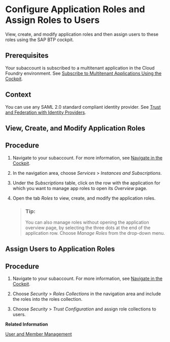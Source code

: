 <!-- loio56a71531fc154717bf221f9e293ba215 -->

# Configure Application Roles and Assign Roles to Users

View, create, and modify application roles and then assign users to these roles using the SAP BTP cockpit.



<a name="loio56a71531fc154717bf221f9e293ba215__prereq_mnq_jdl_3cb"/>

## Prerequisites

Your subaccount is subscribed to a multitenant application in the Cloud Foundry environment. See [Subscribe to Multitenant Applications Using the Cockpit](subscribe-to-multitenant-applications-using-the-cockpit-7a3e396.md).



<a name="loio56a71531fc154717bf221f9e293ba215__context_pff_3xn_s2b"/>

## Context

You can use any SAML 2.0 standard compliant identity provider. See [Trust and Federation with Identity Providers](trust-and-federation-with-identity-providers-cb1bc8f.md).

 <a name="task_fqg_rdl_3cb"/>

<!-- task\_fqg\_rdl\_3cb -->

## View, Create, and Modify Application Roles



<a name="task_fqg_rdl_3cb__steps_abj_tdl_3cb"/>

## Procedure

1.  Navigate to your subaccount. For more information, see [Navigate in the Cockpit](navigate-in-the-cockpit-0874895.md).

2.  In the navigation area, choose *Services* \> *Instances and Subscriptions*.

3.  Under the *Subscriptions* table, click on the row with the application for which you want to manage app roles to open its *Overview* page.

4.  Open the tab *Roles* to view, create, and modify the application roles.

    > ### Tip:  
    > You can also manage roles without opening the application overview page, by selecting the three dots at the end of the application row. Choose *Manage Roles* from the drop-down menu.


 <a name="task_vvv_12l_3cb"/>

<!-- task\_vvv\_12l\_3cb -->

## Assign Users to Application Roles



<a name="task_vvv_12l_3cb__steps_oyn_c2l_3cb"/>

## Procedure

1.  Navigate to your subaccount. For more information, see [Navigate in the Cockpit](navigate-in-the-cockpit-0874895.md).

2.  Choose *Security* \> *Roles Collections* in the navigation area and include the roles into the roles collection.

3.  Choose *Security* \> *Trust Configuration* and assign role collections to users.


**Related Information**  


[User and Member Management](../10-concepts/user-and-member-management-cc1c676.md "On the cloud platform, member management happens at all levels from global account to space, while user management is done for deployed applications.")

